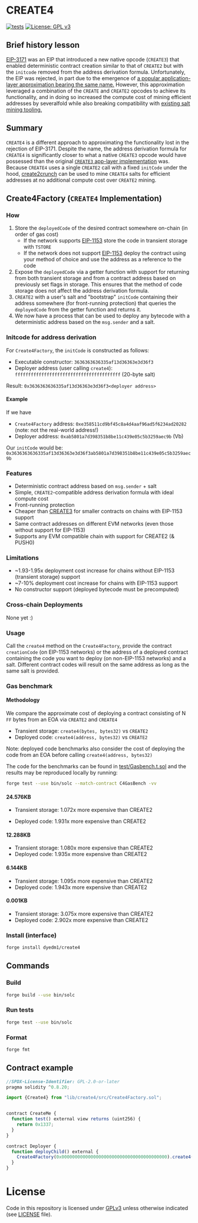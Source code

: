# CREATE4

[![tests](https://github.com/dyedm1/create4/actions/workflows/ci.yml/badge.svg)](https://github.com/dyedm1/create4/actions/workflows/ci.yml)
[![License: GPL v3](https://img.shields.io/badge/License-GPLv3-blue.svg)](https://www.gnu.org/licenses/gpl-3.0)

## Brief history lesson
[EIP-3171](https://github.com/ethereum/EIPs/pull/3171) was an EIP that introduced a new native opcode (`CREATE3`) that enabled deterministic contract creation similar to that of `CREATE2` but with the `initcode` removed from the address derivation formula. Unfortunately, the EIP was rejected, in part due to the emergence of [a popular application-layer approximation bearing the same name.](https://github.com/0xsequence/create3) However, this approximation leveraged a combination of the `CREATE` and `CREATE2` opcodes to achieve its functionality, and in doing so increased the compute cost of mining efficient addresses by severalfold while also breaking compatibility with [existing salt mining tooling.](https://github.com/0age/create2crunch)  

## Summary
`CREATE4` is a different approach to approximating the functionality lost in the rejection of EIP-3171. Despite the name, the address derivation formula for `CREATE4` is significantly closer to what a native `CREATE3` opcode would have possessed than the original [`CREATE3` app-layer implementation](https://github.com/0xsequence/create3) was. Because `CREATE4` uses a single `CREATE2` call with a fixed `initCode` under the hood, [create2crunch](https://github.com/0age/create2crunch) can be used to mine `CREATE4` salts for efficient addresses at no additional compute cost over `CREATE2` mining.

## Create4Factory (`CREATE4` Implementation)

### How
1. Store the `deployedCode` of the desired contract somewhere on-chain 
   (in order of gas cost)
   - If the network supports [EIP-1153](https://eips.ethereum.org/EIPS/eip-1153) store the code in transient storage with `TSTORE`
   - If the network does not support [EIP-1153](https://eips.ethereum.org/EIPS/eip-1153) deploy the contract using your method of choice and use the address as a reference to the code
2. Expose the `deployedCode` via a getter function with support for returning from both transient storage and from a contract address based on previously set flags in storage. This ensures that the method of code storage does not affect the address derivation formula.
3. `CREATE2` with a user's salt and "bootstrap" `initCode` containing their address somewhere (for front-running protection) that queries the `deployedCode` from the getter function and returns it.
4. We now have a process that can be used to deploy any bytecode with a deterministic address based on the `msg.sender` and a salt.

### Initcode for address derivation

For `Create4Factory`, the `initCode` is constructed as follows:
- Executable constructor: `3636363636335af13d36363e3d36f3` 
- Deployer address (user calling `create4`): `ffffffffffffffffffffffffffffffffffffffff` (20-byte salt)

Result: `0x3636363636335af13d36363e3d36f3<deployer address>`
#### Example
If we have
- `Create4Factory` address: `0xe358511cd9bf45c8a4d4aaf96ad5f6234ad20282` (note: not the real-world address!)
- Deployer address: `0xab5801a7d398351b8be11c439e05c5b3259aec9b` (Vb)

Our `initCode` would be:
`0x3636363636335af13d36363e3d36f3ab5801a7d398351b8be11c439e05c5b3259aec9b`

### Features

- Deterministic contract address based on `msg.sender` + salt
- Simple, `CREATE2`-compatible address derivation formula with ideal compute cost
- Front-running protection
- Cheaper than [CREATE3](https://github.com/0xsequence/create3) for smaller contracts on chains with EIP-1153 support
- Same contract addresses on different EVM networks (even those without support for EIP-1153)
- Supports any EVM compatible chain with support for CREATE2 (& PUSH0)

### Limitations

- ~1.93-1.95x deployment cost increase for chains without EIP-1153 (transient storage) support
- ~7-10% deployment cost increase for chains with EIP-1153 support
- No constructor support (deployed bytecode must be precomputed)

### Cross-chain Deployments

None yet :)

### Usage

Call the `create4` method on the `Create4Factory`, provide the contract `creationCode` (on EIP-1153 networks) or the address of a deployed contract containing the code you want to deploy (on non-EIP-1153 networks) and a salt. Different contract codes will result on the same address as long as the same salt is provided.

### Gas benchmark

#### Methodology
We compare the approximate cost of deploying a contract consisting of N `FF` bytes from an EOA via `CREATE2` and `CREATE4`
 - Transient storage: `create4(bytes, bytes32)` vs `CREATE2`
 - Deployed code: `create4(address, bytes32)` vs `CREATE2`
  
Note: deployed code benchmarks also consider the cost of deploying the code from an EOA before calling `create4(address, bytes32)`

The code for the benchmarks can be found in [test/Gasbench.t.sol](./test/Gasbench.sol) and the results may be reproduced locally by running:
```bash
forge test --use bin/solc --match-contract C4GasBench -vv
```
#### 24.576KB

- Transient storage: 1.072x more expensive than CREATE2

- Deployed code: 1.931x more expensive than CREATE2

#### 12.288KB
- Transient storage: 1.080x more expensive than CREATE2
- Deployed code: 1.935x more expensive than CREATE2
  
#### 6.144KB

- Transient storage: 1.095x more expensive than CREATE2
- Deployed code: 1.943x more expensive than CREATE2

#### 0.001KB

- Transient storage: 3.075x more expensive than CREATE2
- Deployed code: 2.902x more expensive than CREATE2

### Install (interface)    
```bash
forge install dyedm1/create4
```

## Commands

### Build
```bash
forge build --use bin/solc
```

### Run tests
```bash
forge test --use bin/solc
```

### Format
```bash
forge fmt
```

## Contract example

```javascript
//SPDX-License-Identifier: GPL-2.0-or-later
pragma solidity ^0.8.20;

import {Create4} from "lib/create4/src/Create4Factory.sol";


contract CreateMe {
  function test() external view returns (uint256) {
    return 0x1337;
  }
}

contract Deployer {
  function deployChild() external {
    Create4Factory(0x0000000000000000000000000000000000000000).create4(type(CreateMe).deploymentCode, bytes32(0x1337));
  }
}
```


# License 
Code in this repository is licensed under [GPLv3](https://www.gnu.org/licenses/gpl-3.0.en.html) unless otherwise indicated (see [LICENSE](./LICENSE) file).

